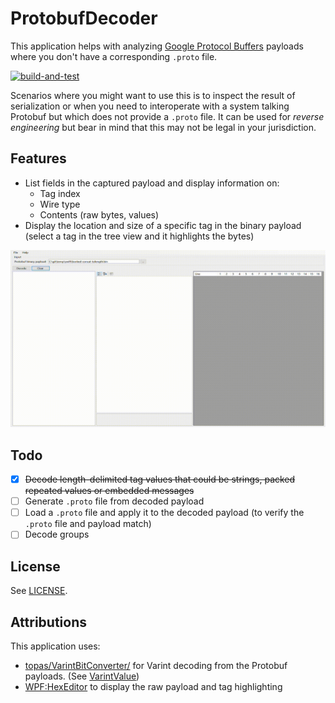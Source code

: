 # ProtobufDecoder

This application helps with analyzing [Google Protocol Buffers](https://developers.google.com/protocol-buffers) payloads where you don't have a corresponding `.proto` file.

[![build-and-test](https://github.com/sandermvanvliet/ProtobufDecoder/actions/workflows/dotnet.yml/badge.svg)](https://github.com/sandermvanvliet/ProtobufDecoder/actions/workflows/dotnet.yml)

Scenarios where you might want to use this is to inspect the result of serialization or when you need to interoperate with a system talking Protobuf but which does not provide a `.proto` file. 
It can be used for _reverse engineering_ but bear in mind that this may not be legal in your jurisdiction.

## Features

- List fields in the captured payload and display information on:
  - Tag index
  - Wire type
  - Contents (raw bytes, values) 
- Display the location and size of a specific tag in the binary payload (select a tag in the tree view and it highlights the bytes)

![animated application demo](./app-demo.gif)

## Todo

- [X] ~~Decode length-delimited tag values that could be strings, packed repeated values or embedded messages~~
- [ ] Generate `.proto` file from decoded payload
- [ ] Load a `.proto` file and apply it to the decoded payload (to verify the `.proto` file and payload match)
- [ ] Decode groups

## License

See [LICENSE](./LICENSE).

## Attributions

This application uses:

- [topas/VarintBitConverter/](https://github.com/topas/VarintBitConverter/) for Varint decoding from the Protobuf payloads. (See [VarintValue](./src/ProtobufDecoder/VarintValue.cs))
- [WPF:HexEditor](https://github.com/abbaye/WPFHexEditorControl) to display the raw payload and tag highlighting
